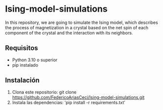 # Ising-model-simulations
In this repository, we are going to simulate the Ising model, which describes the process of magnetization in a crystal based on the net spin of each component of the crystal and the interaction with its neighbors.

## Requisitos
- Python 3.10 o superior
- pip instalado

## Instalación
1. Clona este repositorio: git clone https://github.com/FedericoAriasCeci/Ising-model-simulations.git
2. Instala las dependencias: 'pip install -r requirements.txt'
